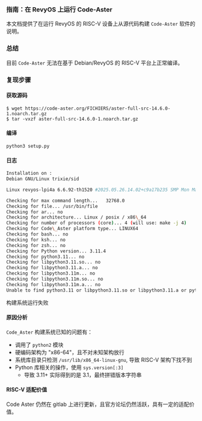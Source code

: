 ### **指南：在 RevyOS 上运行 Code-Aster**

本文档提供了在运行 RevyOS 的 RISC-V 设备上从源代码构建 `Code-Aster` 软件的说明。

### 总结

目前 `Code-Aster` 无法在基于 Debian/RevyOS 的 RISC-V 平台上正常编译。

### 复现步骤

#### 获取源码
```
$ wget https://code-aster.org/FICHIERS/aster-full-src-14.6.0-1.noarch.tar.gz
$ tar -vxzf aster-full-src-14.6.0-1.noarch.tar.gz
```

#### 编译
```
python3 setup.py
```

#### 日志
```bash
Installation on :
Debian GNU/Linux trixie/sid

Linux revyos-lpi4a 6.6.92-th1520 #2025.05.26.14.02+c9a17b235 SMP Mon May 26 14:22:33 UTC 2025 riscv64

Checking for max command length...   32768.0
Checking for file... /usr/bin/file
Checking for ar... no
Checking for architecture... Linux / posix / x86\_64
Checking for number of processors (core)... 4 (will use: make -j 4)
Checking for Code\_Aster platform type... LINUX64
Checking for bash... no
Checking for ksh... no
Checking for zsh... no
Checking for Python version... 3.11.4
Checking for python3.11... no
Checking for libpython3.11.so... no
Checking for libpython3.11.a... no
Checking for libpython3.11m... no
Checking for libpython3.11m.so... no
Checking for libpython3.11m.a... no
Unable to find python3.11 or libpython3.11.so or libpython3.11.a or python3.11m or libpython3.11m.so or libpython3.11m.a
```

构建系统运行失败

#### 原因分析

`Code_Aster` 构建系统已知的问题有：

- 调用了 `python2` 模块
- 硬编码架构为 "x86-64"，且不对未知架构放行
- 系统库目录只检测 `/usr/lib/x86_64-linux-gnu`, 导致 RISC-V 架构下找不到
- Python 库相关的操作，使用 `sys.version[:3]`
  - 导致 3.11+ 实际得到的是 3.1，最终拼错版本字符串

#### RISC-V 适配价值

Code Aster 仍然在 gitlab 上进行更新，且官方论坛仍然活跃，具有一定的适配价值。
